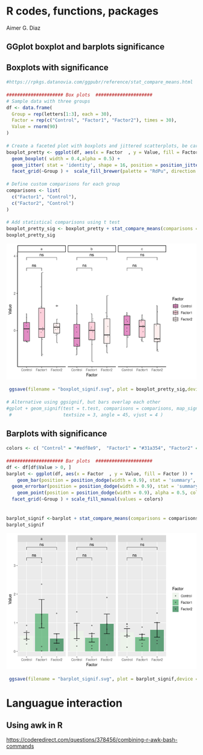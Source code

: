 R codes, functions, packages
================
Aimer G. Diaz

## GGplot boxplot and barplots significance

## Boxplots with significance

``` r
#https://rpkgs.datanovia.com/ggpubr/reference/stat_compare_means.html 

##################### Box plots  #####################
# Sample data with three groups
df <- data.frame(
  Group = rep(letters[1:3], each = 30),
  Factor = rep(c("Control", "Factor1", "Factor2"), times = 30),
  Value = rnorm(90)
)

# Create a faceted plot with boxplots and jittered scatterplots, be careful x and fill should be same variable 
boxplot_pretty <- ggplot(df, aes(x = Factor  , y = Value, fill = Factor )) +
  geom_boxplot( width = 0.4,alpha = 0.5) +
  geom_jitter( stat = 'identity', shape = 16, position = position_jitterdodge(0.15), size = 0.8, alpha = 0.5, color = "grey20") +
  facet_grid(~Group ) +  scale_fill_brewer(palette = "RdPu", direction = -1) +  theme_classic()  
    
# Define custom comparisons for each group
comparisons <- list(
  c("Factor1", "Control"),
  c("Factor2", "Control")
)

# Add statistical comparisons using t test 
boxplot_pretty_sig <- boxplot_pretty + stat_compare_means(comparisons = comparisons, method = "t.test", label = "p.signif")
boxplot_pretty_sig
```

![](README_files/figure-gfm/unnamed-chunk-2-1.png)<!-- -->

``` r
 ggsave(filename = "boxplot_signif.svg", plot = boxplot_pretty_sig,device = "svg", width=6, height=5)

# Alternative using ggsignif, but bars overlap each other
#gplot + geom_signif(test = t.test, comparisons = comparisons, map_signif_level=TRUE, 
 #                   textsize = 3, angle = 45, vjust = 4 )
```

## Barplots with significance

``` r
colors <- c( "Control" = "#edf8e9",  "Factor1" = "#31a354", "Factor2" = "#006d2c" )

##################### Bar plots  #####################
df <- df[df$Value > 0, ]
barplot <- ggplot(df, aes(x = Factor  , y = Value, fill = Factor )) +
    geom_bar(position = position_dodge(width = 0.9), stat = 'summary', fun.data = mean_se, alpha = 0.6) +
  geom_errorbar(position = position_dodge(width = 0.9), stat = 'summary', fun.data = mean_se, width = 0.4) +
    geom_point(position = position_dodge(width = 0.9), alpha = 0.5, color = "grey20", size = 1 ) +
  facet_grid(~Group ) + scale_fill_manual(values = colors)  


barplot_signif <-barplot + stat_compare_means(comparisons = comparisons, method = "t.test", label = "p.signif")
barplot_signif
```

![](README_files/figure-gfm/unnamed-chunk-3-1.png)<!-- -->

``` r
 ggsave(filename = "barplot_signif.svg", plot = barplot_signif,device = "svg", width=6, height=5)
```

# Languague interaction

## Using awk in R

<https://coderedirect.com/questions/378456/combining-r-awk-bash-commands>

